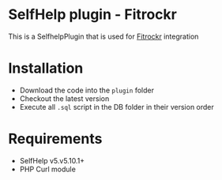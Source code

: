 # SelfHelp plugin - Fitrockr

This is a SelfhelpPlugin that is used for [Fitrockr](https://www.fitrockr.com) integration


# Installation

 - Download the code into the `plugin` folder
 - Checkout the latest version 
 - Execute all `.sql` script in the DB folder in their version order

# Requirements

 - SelfHelp v5.v5.10.1+
 - PHP Curl module
